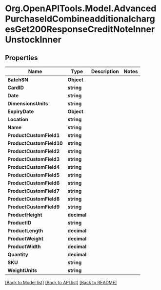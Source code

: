 # Org.OpenAPITools.Model.AdvancedPurchaseIdCombineadditionalchargesGet200ResponseCreditNoteInnerUnstockInner

## Properties

Name | Type | Description | Notes
------------ | ------------- | ------------- | -------------
**BatchSN** | **Object** |  | 
**CardID** | **string** |  | 
**Date** | **string** |  | 
**DimensionsUnits** | **string** |  | 
**ExpiryDate** | **Object** |  | 
**Location** | **string** |  | 
**Name** | **string** |  | 
**ProductCustomField1** | **string** |  | 
**ProductCustomField10** | **string** |  | 
**ProductCustomField2** | **string** |  | 
**ProductCustomField3** | **string** |  | 
**ProductCustomField4** | **string** |  | 
**ProductCustomField5** | **string** |  | 
**ProductCustomField6** | **string** |  | 
**ProductCustomField7** | **string** |  | 
**ProductCustomField8** | **string** |  | 
**ProductCustomField9** | **string** |  | 
**ProductHeight** | **decimal** |  | 
**ProductID** | **string** |  | 
**ProductLength** | **decimal** |  | 
**ProductWeight** | **decimal** |  | 
**ProductWidth** | **decimal** |  | 
**Quantity** | **decimal** |  | 
**SKU** | **string** |  | 
**WeightUnits** | **string** |  | 

[[Back to Model list]](../README.md#documentation-for-models) [[Back to API list]](../README.md#documentation-for-api-endpoints) [[Back to README]](../README.md)

